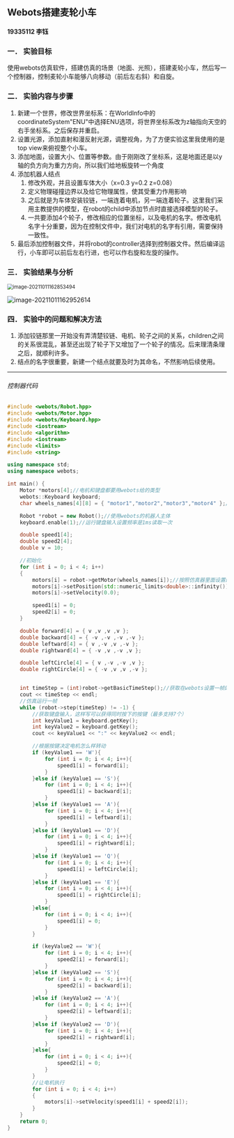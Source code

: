 ## **Webots搭建麦轮小车**

#### 19335112  李钰

### **一．** **实验目标**

使用webots仿真软件，搭建仿真的场景（地面、光照），搭建麦轮小车，然后写一个控制器，控制麦轮小车能够八向移动（前后左右斜）和自旋。

### **二．** **实验内容与步骤**

1. 新建一个世界，修改世界坐标系：在WorldInfo中的coordinateSystem"ENU"中选择ENU选项，将世界坐标系改为z轴指向天空的右手坐标系。之后保存并重启。
2. 设置光源，添加直射和漫反射光源，调整视角，为了方便实验这里我使用的是top view来俯视整个小车。
3. 添加地面，设置大小、位置等参数。由于刚刚改了坐标系，这是地面还是以y轴的负方向为重力方向，所以我们给地板旋转一个角度
4. 添加机器人结点
   1. 修改外观，并且设置车体大小（x=0.3 y=0.2 z=0.08）
   2. 定义物理碰撞边界以及给它物理属性，使其受重力作用影响
   3. 之后就是为车体安装铰链，一端连着电机，另一端连着轮子。这里我们采用主教提供的模型，在robot的child中添加节点时直接选择模型的轮子。
   4. 一共要添加4个轮子，修改相应的位置坐标，以及电机的名字。修改电机名字十分重要，因为在控制文件中，我们对电机的名字有引用，需要保持一致性。
5. 最后添加控制器文件，并将robot的controller选择到控制器文件。然后编译运行，小车即可以前后左右行进，也可以作右旋和左旋的操作。

### **三．** **实验结果与分析**

<img src="C:\Users\16435\AppData\Roaming\Typora\typora-user-images\image-20211011162853494.png" alt="image-20211011162853494" style="zoom:80%;" />

![image-20211011162952614](C:\Users\16435\AppData\Roaming\Typora\typora-user-images\image-20211011162952614.png)

### **四．** **实验中的问题和解决方法**

1. 添加铰链那里一开始没有弄清楚铰链、电机、轮子之间的关系，children之间的关系很混乱，甚至还出现了轮子下又增加了一个轮子的情况。后来理清条理之后，就顺利许多。
2. 结点的名字很重要，新建一个结点就要及时为其命名，不然影响后续使用。

------

###### 控制器代码

```c++
#include <webots/Robot.hpp>
#include <webots/Motor.hpp>
#include <webots/Keyboard.hpp>
#include <iostream> 
#include <algorithm>
#include <iostream>
#include <limits>
#include <string>

using namespace std;
using namespace webots;

int main() {
	Motor *motors[4];//电机和键盘都要用webots给的类型
	webots::Keyboard keyboard;
	char wheels_names[4][8] = { "motor1","motor2","motor3","motor4" };//你在仿真器里面设置的名字

	Robot *robot = new Robot();//使用webots的机器人主体
	keyboard.enable(1);//运行键盘输入设置频率是1ms读取一次

	double speed1[4];
	double speed2[4];
	double v = 10;

	//初始化
	for (int i = 0; i < 4; i++)
	{
		motors[i] = robot->getMotor(wheels_names[i]);//按照仿真器里面设置的名字获取句柄
		motors[i]->setPosition(std::numeric_limits<double>::infinity());
		motors[i]->setVelocity(0.0);

		speed1[i] = 0;
		speed2[i] = 0;
	}

	double forward[4] = { v ,v ,v ,v };
	double backward[4] = { -v ,-v ,-v ,-v };
	double leftward[4] = { v ,-v ,v ,-v };
	double rightward[4] = { -v ,v ,-v ,v };

	double leftCircle[4] = { v ,-v ,-v ,v };
	double rightCircle[4] = { -v ,v ,v ,-v };


	int timeStep = (int)robot->getBasicTimeStep();//获取在webots设置一帧的时间
	cout << timeStep << endl;
	//仿真运行一帧
	while (robot->step(timeStep) != -1) {
		//获取键盘输入，这样写可以获得同时按下的按键（最多支持7个）
		int keyValue1 = keyboard.getKey();
		int keyValue2 = keyboard.getKey();
		cout << keyValue1 << ":" << keyValue2 << endl;

		//根据按键决定电机怎么样转动
		if (keyValue1 == 'W'){
			for (int i = 0; i < 4; i++){
				speed1[i] = forward[i];
			}
		}else if (keyValue1 == 'S'){
			for (int i = 0; i < 4; i++){
				speed1[i] = backward[i];
			}
		}else if (keyValue1 == 'A'){
			for (int i = 0; i < 4; i++){
				speed1[i] = leftward[i];
			}
		}else if (keyValue1 == 'D'){
			for (int i = 0; i < 4; i++){
				speed1[i] = rightward[i];
			}
		}else if (keyValue1 == 'Q'){
			for (int i = 0; i < 4; i++){
				speed1[i] = leftCircle[i];
			}
		}else if (keyValue1 == 'E'){
			for (int i = 0; i < 4; i++){
				speed1[i] = rightCircle[i];
			}
		}else{
			for (int i = 0; i < 4; i++){
				speed1[i] = 0;
			}
		}

		if (keyValue2 == 'W'){
			for (int i = 0; i < 4; i++){
				speed2[i] = forward[i];
			}
		}else if (keyValue2 == 'S'){
			for (int i = 0; i < 4; i++){
				speed2[i] = backward[i];
			}
		}else if (keyValue2 == 'A'){
			for (int i = 0; i < 4; i++){
				speed2[i] = leftward[i];
			}
		}else if (keyValue2 == 'D'){
			for (int i = 0; i < 4; i++){
				speed2[i] = rightward[i];
			}
		}else{
			for (int i = 0; i < 4; i++){
				speed2[i] = 0;
			}
		}
		//让电机执行
		for (int i = 0; i < 4; i++)
		{
			motors[i]->setVelocity(speed1[i] + speed2[i]);
		}
	}
	return 0;
}
```